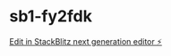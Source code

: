 # sb1-fy2fdk

[Edit in StackBlitz next generation editor ⚡️](https://stackblitz.com/~/github.com/OnlyFireFans/sb1-fy2fdk)